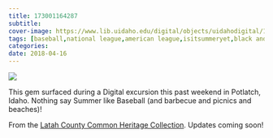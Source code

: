 ```yaml
---
title: 173001164287
subtitle: 
cover-image: https://www.lib.uidaho.edu/digital/objects/uidahodigital/173001164287.jpg
tags: [baseball,national league,american league,isitsummeryet,black and white photography,idahome,uidaho,university of idaho]
categories: 
date: 2018-04-16
---
```


<p><img class="img-fluid" src="https://www.lib.uidaho.edu/digital/objects/uidahodigital/173001164287.jpg" /></p>
<div class="caption">
 <p>This gem surfaced during a Digital excursion this past weekend in Potlatch, Idaho. Nothing say Summer like Baseball (and barbecue and picnics and beaches)!&nbsp;</p>
 <p>From the <a href="https://www.lib.uidaho.edu/digital/lcheritage/index.html" target="_blank">Latah County Common Heritage Collection</a>. Updates coming soon!</p> 
</div>
